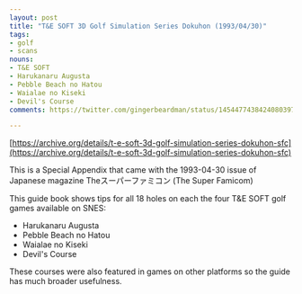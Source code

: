 ```yaml
---
layout: post
title: "T&E SOFT 3D Golf Simulation Series Dokuhon (1993/04/30)"
tags:
- golf
- scans
nouns:
- T&E SOFT
- Harukanaru Augusta
- Pebble Beach no Hatou
- Waialae no Kiseki
- Devil's Course
comments: https://twitter.com/gingerbeardman/status/1454477438424080397

---
```


[https://archive.org/details/t-e-soft-3d-golf-simulation-series-dokuhon-sfc](https://archive.org/details/t-e-soft-3d-golf-simulation-series-dokuhon-sfc)

This is a Special Appendix that came with the 1993-04-30 issue of Japanese magazine Theスーパーファミコン (The Super Famicom)

This guide book shows tips for all 18 holes on each the four T&E SOFT golf games available on SNES:

- Harukanaru Augusta
- Pebble Beach no Hatou
- Waialae no Kiseki
- Devil's Course

These courses were also featured in games on other platforms so the guide has much broader usefulness.
